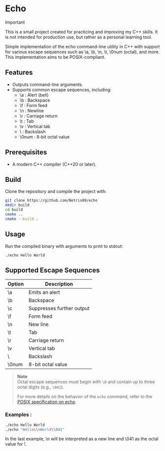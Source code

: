 # Echo

> [!IMPORTANT]
> This is a small project created for practicing and improving my C++ skills. It is not intended for production use, but rather as a personal learning tool.

Simple implementation of the echo command-line utility in C++ with support for various escape sequences such as \a, \b, \n, \t, \0num (octal), and more. This implementation aims to be POSIX-compliant.

## Features

- Outputs command-line arguments.
- Supports common escape sequences, including:
    - \a : Alert (bell)
    - \b : Backspace
    - \f : Form feed
    - \n : Newline
    - \r : Carriage return
    - \t : Tab
    - \v : Vertical tab
    - \\ : Backslash
    - \0num : 8-bit octal value

## Prerequisites

- A modern C++ compiler (C++20 or later).

## Build

Clone the repository and compile the project with:

```sh
git clone https://github.com/Netris89/echo
mkdir build
cd build
cmake ..
cmake --build .
```

## Usage

Run the compiled binary with arguments to print to stdout:
```
./echo Hello World
```

## Supported Escape Sequences

| Option | Description |
|--------|-------------|
| \a | Emits an alert  |
| \b | Backspace |
| \c | Suppresses further output  |
| \f | Form feed |
| \n | New line |
| \t | Tab |
| \r | Carriage return |
| \v | Vertical tab |
| \\ | Backslash |
| \0num | 8-bit octal value |

> **Note**  
> Octal escape sequences must begin with `\0` and contain up to three octal digits (e.g., `\041`).
>  
> For more details on the behavior of the `echo` command, refer to the  
> [POSIX specification on echo](https://pubs.opengroup.org/onlinepubs/9799919799/utilities/echo.html).

### Examples :
```sh
./echo Hello World
./echo "Hello\\nWorld\\041"
```
In the last example, \\n will be interpreted as a new line and \\041 as the octal value for !.
